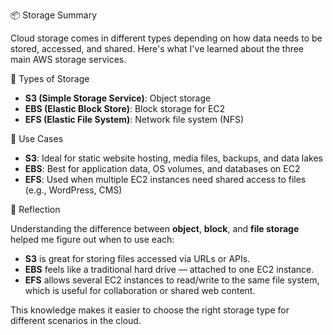 📦 Storage Summary

Cloud storage comes in different types depending on how data needs to be stored, accessed, and shared. Here's what I've learned about the three main AWS storage services.

🔹 Types of Storage

- **S3 (Simple Storage Service)**: Object storage  
- **EBS (Elastic Block Store)**: Block storage for EC2  
- **EFS (Elastic File System)**: Network file system (NFS)

🔹 Use Cases

- **S3**: Ideal for static website hosting, media files, backups, and data lakes  
- **EBS**: Best for application data, OS volumes, and databases on EC2  
- **EFS**: Used when multiple EC2 instances need shared access to files (e.g., WordPress, CMS)

🔹 Reflection

Understanding the difference between **object**, **block**, and **file storage** helped me figure out when to use each:

- **S3** is great for storing files accessed via URLs or APIs.
- **EBS** feels like a traditional hard drive — attached to one EC2 instance.
- **EFS** allows several EC2 instances to read/write to the same file system, which is useful for collaboration or shared web content.

This knowledge makes it easier to choose the right storage type for different scenarios in the cloud.
